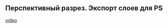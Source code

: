 ## Перспективный разрез. Экспорт слоев для PS

[video](https://player.softculture.cc/embed/online/DIK/DIK_1.1.11_L4-6_Export_Layers_4_Ps)